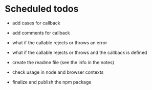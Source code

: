# Scheduled todos

- add cases for callback

- add comments for callback

- what if the callable rejects or throws an error

- what if the callable rejects or throws and the callback is defined

- create the readme file (see the info in the notes)

- check usage in node and browser contexts

- finalize and publish the npm package
